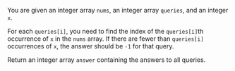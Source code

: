 You are given an integer array `nums`, an integer array `queries`, and an integer `x`.

For each `queries[i]`, you need to find the index of the `queries[i]`th occurrence of `x` in the `nums` array. If there are fewer than `queries[i]` occurrences of `x`, the answer should be `-1` for that query.

Return an integer array `answer` containing the answers to all queries.